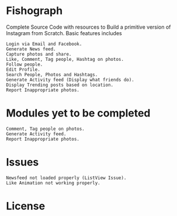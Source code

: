 # Fishograph

Complete Source Code with resources to Build a primitive version of Instagram from Scratch. Basic features includes

    Login via Email and Facebook.
    Generate News feed.
    Capture photos and share.
    Like, Comment, Tag people, Hashtag on photos.
    Follow people.
    Edit Profile.
    Search People, Photos and Hashtags.
    Generate Activity feed (Display what friends do).
    Display Trending posts based on location.
    Report Inappropriate photos.

# Modules yet to be completed

    Comment, Tag people on photos.
    Generate Activity feed.
    Report Inappropriate photos.

# Issues

    Newsfeed not loaded properly (ListView Issue).
    Like Animation not working properly.
    
# License



